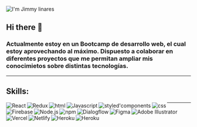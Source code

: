 ![I'm Jimmy linares](https://user-images.githubusercontent.com/83909856/170892027-ac5709c7-7bbe-403c-9bae-bec016ee4a2d.gif)


## Hi there 👋

### Actualmente estoy en un Bootcamp de desarrollo web, el cual estoy aprovechando al máximo. Dispuesto a colaborar en diferentes proyectos que me permitan ampliar mis conocimietos sobre distintas tecnologías. 
_______

## Skills: 

<img align="left" alt="React" width="" src="https://img.shields.io/badge/React-20232A?style=for-the-badge&logo=react&logoColor=61DAFB" />
<img align="left" alt="Redux" width="" src="https://img.shields.io/badge/Redux-593D88?style=for-the-badge&logo=redux&logoColor=white" />
<img align="left" alt="html" width="" src="https://img.shields.io/badge/HTML5-E34F26?style=for-the-badge&logo=html5&logoColor=white" />
<img align="left" alt="Javascript" width="" src="https://img.shields.io/badge/JavaScript-323330?style=for-the-badge&logo=javascript&logoColor=F7DF1E" />
<img align="left" alt="styled'components" width="" src="https://img.shields.io/badge/styled--components-DB7093?style=for-the-badge&logo=styled-components&logoColor=white" />
<img align="left" alt="css" width="" src="https://img.shields.io/badge/CSS3-1572B6?style=for-the-badge&logo=css3&logoColor=white" />
<img align="left" alt="Firebase" width="" src="https://img.shields.io/badge/firebase-ffca28?style=for-the-badge&logo=firebase&logoColor=black" />
<img align="left" alt="Node.js" width="" src="https://img.shields.io/badge/Node.js-339933?style=for-the-badge&logo=nodedotjs&logoColor=white" />
<img align="left" alt="npm" width="" src="https://img.shields.io/badge/npm-CB3837?style=for-the-badge&logo=npm&logoColor=white" />
<img align="left" alt="Dialogflow" width="" src="https://img.shields.io/badge/dialogflow-FF9800?style=for-the-badge&logo=dialogflow&logoColor=white" />
<img align="left" alt="Figma" width="" src="https://img.shields.io/badge/Figma-F24E1E?style=for-the-badge&logo=figma&logoColor=white" />
<img align="left" alt="Adobe Illustrator" width="" src="https://img.shields.io/badge/Adobe%20Illustrator-FF9A00?style=for-the-badge&logo=adobe%20illustrator&logoColor=white" />
<img align="left" alt="Vercel" width="" src="https://img.shields.io/badge/Vercel-000000?style=for-the-badge&logo=vercel&logoColor=white" />
<img align="left" alt="Netlify" width="" src="https://img.shields.io/badge/Netlify-00C7B7?style=for-the-badge&logo=netlify&logoColor=white" />
<img align="left" alt="Heroku" width="" src="https://img.shields.io/badge/Heroku-430098?style=for-the-badge&logo=heroku&logoColor=white" />
<img align="left" alt="Heroku" width="" src="https://github-profile-summary-cards.vercel.app/api/cards/profile-details?username={vikingo92}&theme=vue" />


__________________________

<!--
**Vikingo92/Vikingo92** is a ✨ _special_ ✨ repository because its `README.md` (this file) appears on your GitHub profile.

[<img align="center" alt="Outlook" width="" src="https://img.shields.io/badge/Microsoft_Outlook-0078D4?style=for-the-badge&logo=microsoft-outlook&logoColor=white" />](mailto:jimmy_lv@outlook.com)
[<img align="center" alt="Outlook" width="" src="https://img.shields.io/badge/LinkedIn-0077B5?style=for-the-badge&logo=linkedin&logoColor=white" />][]


<img align="left" alt="React.js" width="30px" src="https://user-images.githubusercontent.com/83909856/170893270-a8502188-49b1-4c6e-a95f-16ecd19de1f3.png" />React.js
-
<img align="left" alt="Redux" width="30px" src="https://user-images.githubusercontent.com/83909856/170892937-1c8806a3-cbcb-4db7-aa24-cc87e7924d91.png" />Redux
-
<img align="left" alt="Firebase" width="30px" src="https://user-images.githubusercontent.com/83909856/170893318-97bd047d-ac2c-49fb-8f81-8dfd219b62bf.png" />Firebase
-
<img align="left" alt="Styled-Components" width="30px" src="https://user-images.githubusercontent.com/83909856/170893399-9264ac0b-c5a5-4452-ae47-bd9054a12464.png" />Styled-Components
-
<img align="left" alt="JavaScript" width="30px" src="https://user-images.githubusercontent.com/83909856/170893446-f5e7b4e4-08ed-4237-bfe5-f249972627a3.png" />JavaScript
-
<img align="left" alt="Html" width="30px" src="https://user-images.githubusercontent.com/83909856/170893483-15bab643-c010-410a-96fe-07d33f7621a6.png" />Html
-
<img align="left" alt="Css" width="30px" src="https://user-images.githubusercontent.com/83909856/170893490-05aa7a7e-4374-4a4b-83c8-5ac2bb2aa439.png" />Css
-
<img align="left" alt="Figma" width="30px" src="https://user-images.githubusercontent.com/83909856/170894121-240f1bd2-f69d-43cd-beb4-d0a256e1a353.png" />Figma
-
<img align="left" alt="Adobe Illustrator" width="30px" src="https://user-images.githubusercontent.com/83909856/170894145-53bfbcf4-795a-46ad-a119-4325d4ebca9e.png" />Adobe Illustrator
-

Here are some ideas to get you started:

- 🔭 I’m currently working on ...
- 🌱 I’m currently learning ...
- 👯 I’m looking to collaborate on ...
- 🤔 I’m looking for help with ...
- 💬 Ask me about ...
- 📫 How to reach me: ...
- 😄 Pronouns: ...
- ⚡ Fun fact: ...
-->

